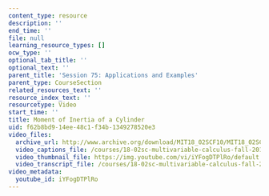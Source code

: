 ```yaml
---
content_type: resource
description: ''
end_time: ''
file: null
learning_resource_types: []
ocw_type: ''
optional_tab_title: ''
optional_text: ''
parent_title: 'Session 75: Applications and Examples'
parent_type: CourseSection
related_resources_text: ''
resource_index_text: ''
resourcetype: Video
start_time: ''
title: Moment of Inertia of a Cylinder
uid: f62b8bd9-14ee-48c1-f34b-1349278520e3
video_files:
  archive_url: http://www.archive.org/download/MIT18_02SCF10/MIT18_02SCF10Rec_53_300k.mp4
  video_captions_file: /courses/18-02sc-multivariable-calculus-fall-2010/1906a4312360504289f97d86d2257f1b_iYFogDTPlRo.vtt
  video_thumbnail_file: https://img.youtube.com/vi/iYFogDTPlRo/default.jpg
  video_transcript_file: /courses/18-02sc-multivariable-calculus-fall-2010/db096a1a6327c52f7793879f3432aed9_iYFogDTPlRo.pdf
video_metadata:
  youtube_id: iYFogDTPlRo
---
```

